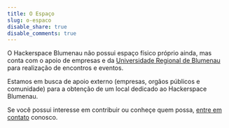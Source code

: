 ```yaml
---
title: O Espaço
slug: o-espaco
disable_share: true
disable_comments: true
---
```


O Hackerspace Blumenau não possui espaço físico próprio ainda, mas conta com o apoio de empresas e da [Universidade Regional de Blumenau](https://www.furb.br/) para realização de encontros e eventos.

Estamos em busca de apoio externo (empresas, orgãos públicos e comunidade) para a obtenção de um local dedicado ao Hackerspace Blumenau.

Se você possui interesse em contribuir ou conheçe quem possa, [entre em contato](/contato/) conosco.
